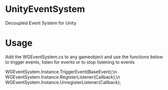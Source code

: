 # UnityEventSystem
Decoupled Event System for Unity

# Usage

Add the WGEventSystem.cs to any gameobject and use the functions below to trigger events, listen for events or to stop listening to events

WGEventSystem.Instance.TriggerEvent(BaseEvent);\n
WGEventSystem.Instance.RegisterListener<BaseEvent>(Callback);\n
WGEventSystem.Instance.UnregisterListener<BaseEvent>(Callback);
